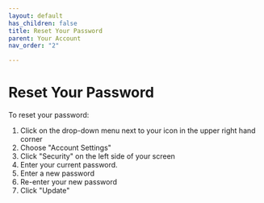 ```yaml
---
layout: default
has_children: false
title: Reset Your Password
parent: Your Account
nav_order: "2"

---
```

# Reset Your Password

To reset your password:

1. Click on the drop-down menu next to your icon in the upper right hand corner
2. Choose "Account Settings"
3. Click "Security" on the left side of your screen
4. Enter your current password.
5. Enter a new password
6. Re-enter your new password
7. Click "Update" 